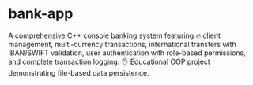 # bank-app
A comprehensive C++ console banking system featuring 🔥 client management, multi-currency transactions, international transfers with IBAN/SWIFT validation, user authentication with role-based permissions, and complete transaction logging. 👌 Educational OOP project demonstrating file-based data persistence.
